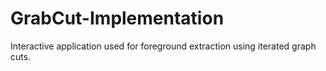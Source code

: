 # GrabCut-Implementation
Interactive application used for foreground extraction using iterated graph cuts.
